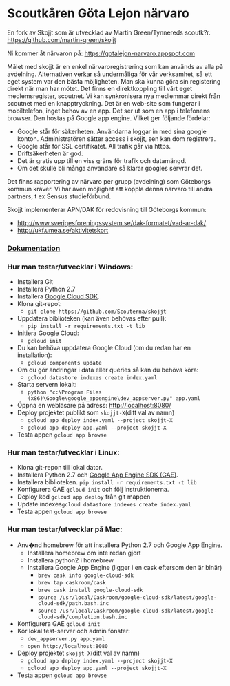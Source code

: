 # Scoutkåren Göta Lejon närvaro

En fork av Skojjt som är utvecklad av Martin Green/Tynnereds scoutk?r.
https://github.com/martin-green/skojjt

Ni kommer åt närvaron på:
https://gotalejon-narvaro.appspot.com

Målet med skojjt är en enkel närvaroregistrering som kan används av alla på avdelning.
Alternativen verkar så undermåliga för vår verksamhet, så ett eget system var den bästa möjligheten.
Man ska kunna göra sin registering direkt när man har mötet.
Det finns en direktkoppling till vårt eget medlemsregister, scoutnet. Vi kan synkronisera nya medlemmar direkt från scoutnet med en knapptryckning.
Det är en web-site som fungerar i mobiltelefon, inget behov av en app. Det ser ut som en app i telefonens browser.
Den hostas på Google app engine. Vilket ger följande fördelar:
* Google står för säkerheten. Användarna loggar in med sina google konton. Administratören sätter access i skojjt, sen kan dom registrera.
* Google står för SSL certifikatet. All trafik går via https.
* Driftsäkerheten är god.
* Det är gratis upp till en viss gräns för trafik och datamängd.
* Om det skulle bli många användare så klarar googles servrar det.

Det finns rapportering av närvaro per grupp (avdelning) som Göteborgs kommun kräver.
Vi har även möjlighet att koppla denna närvaro till andra partners, t ex Sensus studieförbund.

Skojjt implementerar APN/DAK för redovisning till Göteborgs kommun:
 * http://www.sverigesforeningssystem.se/dak-formatet/vad-ar-dak/
 * http://ukf.umea.se/aktivitetskort

### [Dokumentation](https://github.com/Scouterna/skojjt/wiki)

### Hur man testar/utvecklar i Windows:
* Installera Git
* Installera Python 2.7
* Installera [Google Cloud SDK](https://dl.google.com/dl/cloudsdk/channels/rapid/GoogleCloudSDKInstaller.exe).
* Klona git-repot: 
    + `git clone https://github.com/Scouterna/skojjt`
* Uppdatera biblioteken (kan även behövas efter pull):
    + `pip install -r requirements.txt -t lib`
* Initiera Google Cloud:
    + `gcloud init`
* Du kan behöva uppdatera Google Cloud (om du redan har en installation):
    + `gcloud components update`
* Om du gör ändringar i data eller queries så kan du behöva köra:
    + `gcloud datastore indexes create index.yaml`
* Starta servern lokalt:
    + `python "c:\Program Files (x86)\Google\google_appengine\dev_appserver.py" app.yaml`
* Öppna en webläsare på adress: [http://localhost:8080/](http://localhost:8080/)
* Deploy projektet publikt som `skojjt-X`(ditt val av namn)
  + `gcloud app deploy index.yaml --project skojjt-X`
  + `gcloud app deploy app.yaml --project skojjt-X`
* Testa appen `gcloud app browse`

### Hur man testar/utvecklar i Linux:
* Klona git-repon till lokal dator.
* Installera Python 2.7 och [Google App Engine SDK (GAE)](https://cloud.google.com/sdk/docs/#deb).
* Installera biblioteken. `pip install -r requirements.txt -t lib`
* Konfigurera GAE `gcloud init` och följ instruktionerna.
* Deploy kod `gcloud app deploy` från git mappen
* Update indexes`gcloud datastore indexes create index.yaml`
* Testa appen `gcloud app browse`


### Hur man testar/utvecklar på Mac:
* Anv�nd homebrew för att installera Python 2.7 och Google App Engine.
    + Installera homebrew om inte redan gjort 
    + Installera python2 i homebrew
    + Installera Google App Engine (ligger i en cask eftersom den är binär)
        - `brew cask info google-cloud-sdk`
        - `brew tap caskroom/cask`
        - `brew cask install google-cloud-sdk`
        - `source /usr/local/Caskroom/google-cloud-sdk/latest/google-cloud-sdk/path.bash.inc`
        - `source /usr/local/Caskroom/google-cloud-sdk/latest/google-cloud-sdk/completion.bash.inc`
* Konfigurera GAE `gcloud init`
* Kör lokal test-server och admin fönster:
  + `dev_appserver.py app.yaml`
  + `open http://localhost:8080`
* Deploy projektet `skojjt-X`(ditt val av namn)
  + `gcloud app deploy index.yaml --project skojjt-X`
  + `gcloud app deploy app.yaml --project skojjt-X`
* Testa appen `gcloud app browse`
